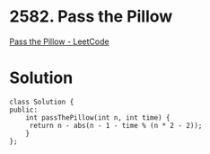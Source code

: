 # 2582. Pass the Pillow

[Pass the Pillow - LeetCode](https://leetcode.com/problems/pass-the-pillow/?envType=daily-question&envId=2024-07-06)

# Solution

```
class Solution {
public:
    int passThePillow(int n, int time) {
     return n - abs(n - 1 - time % (n * 2 - 2));   
    }
};
```